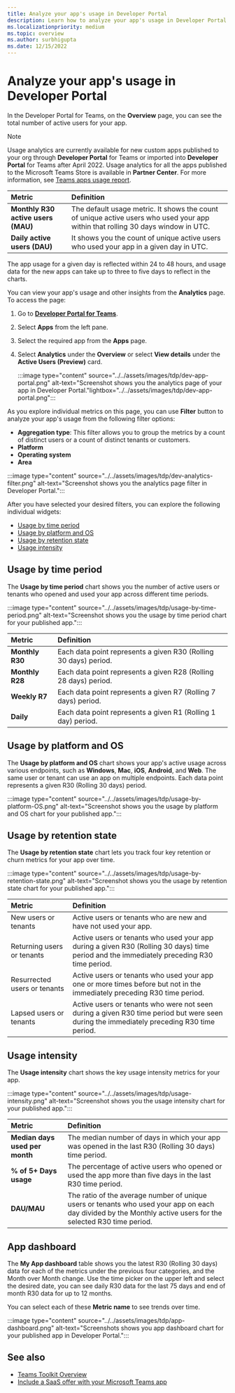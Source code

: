 ```yaml
---
title: Analyze your app's usage in Developer Portal
description: Learn how to analyze your app's usage in Developer Portal for Teams such as usage by time period, platform and OS, retention state, and intensity.
ms.localizationpriority: medium
ms.topic: overview
ms.author: surbhigupta
ms.date: 12/15/2022
---
```


# Analyze your app's usage in Developer Portal

In the Developer Portal for Teams, on the **Overview** page, you can see the total number of active users for your app.

> [!NOTE]
> Usage analytics are currently available for new custom apps published to your org through **Developer Portal** for Teams or imported into **Developer Portal** for Teams after April 2022. Usage analytics for all the apps published to the Microsoft Teams Store is available in **Partner Center**. For more information, see [Teams apps usage report](/office/dev/store/teams-apps-usage).

| Metric | Definition |
| :-----------------------| :------------------------------------------------------------------------------------------------------|
| **Monthly R30 active users (MAU)** | The default usage metric. It shows the count of unique active users who used your app within that rolling 30 days window in UTC. |
| **Daily active users (DAU)** | It shows you the count of unique active users who used your app in a given day in UTC. |

The app usage for a given day is reflected within 24 to 48 hours, and usage data for the new apps can take up to three to five days to reflect in the charts.

You can view your app's usage and other insights from the **Analytics** page. To access the page:

1. Go to **[Developer Portal for Teams](https://dev.teams.microsoft.com)**.
1. Select **Apps** from the left pane.
1. Select the required app from the **Apps** page.
1. Select **Analytics** under the **Overview** or select **View details** under the **Active Users (Preview)** card.

   :::image type="content" source="../../assets/images/tdp/dev-app-portal.png" alt-text="Screenshot shows you the analytics page of your app in Developer Portal."lightbox="../../assets/images/tdp/dev-app-portal.png":::

As you explore individual metrics on this page, you can use **Filter** button to analyze your app's usage from the following filter options:

* **Aggregation type**: This filter allows you to group the metrics by a count of distinct users or a count of distinct tenants or customers.
* **Platform**
* **Operating system**
* **Area**

 :::image type="content" source="../../assets/images/tdp/dev-analytics-filter.png" alt-text="Screenshot shows you the analytics page filter in Developer Portal.":::

After you have selected your desired filters, you can explore the following individual widgets:

* [Usage by time period](#usage-by-time-period)
* [Usage by platform and OS](#usage-by-platform-and-os)
* [Usage by retention state](#usage-by-retention-state)
* [Usage intensity](#usage-intensity)

## Usage by time period

The **Usage by time period** chart shows you the number of active users or tenants who opened and used your app across different time periods.

 :::image type="content" source="../../assets/images/tdp/usage-by-time-period.png" alt-text="Screenshot shows you the usage by time period chart for your published app.":::

| Metric | Definition |
| :-----------------------| :------------------------------------------------------------------------------------------------------|
| **Monthly R30** | Each data point represents a given R30 (Rolling 30 days) period. |
| **Monthly R28** | Each data point represents a given R28 (Rolling 28 days) period. |
| **Weekly R7** | Each data point represents a given R7 (Rolling 7 days) period. |
| **Daily** | Each data point represents a given R1 (Rolling 1 day) period. |

## Usage by platform and OS

The **Usage by platform and OS** chart shows your app's active usage across various endpoints, such as **Windows**, **Mac**, **iOS**, **Android**, and **Web**. The same user or tenant can use an app on multiple endpoints. Each data point represents a given R30 (Rolling 30 days) period.

 :::image type="content" source="../../assets/images/tdp/usage-by-platform-OS.png" alt-text="Screenshot shows you the usage by platform and OS chart for your published app.":::

## Usage by retention state

The **Usage by retention state** chart lets you track four key retention or churn metrics for your app over time.

:::image type="content" source="../../assets/images/tdp/usage-by-retention-state.png" alt-text="Screenshot shows you the usage by retention state chart for your published app.":::

| Metric | Definition |
| :-----------------------| :------------------------------------------------------------------------------------------------------|
| New users or tenants | Active users or tenants who are new and have not used your app. |
| Returning users or tenants | Active users or tenants who used your app during a given R30 (Rolling 30 days) time period and the immediately preceding R30 time period. |
| Resurrected users or tenants | Active users or tenants who used your app one or more times before but not in the immediately preceding R30 time period. |
| Lapsed users or tenants | Active users or tenants who were not seen during a given R30 time period but were seen during the immediately preceding R30 time period. |

## Usage intensity

The **Usage intensity** chart shows the key usage intensity metrics for your app.

 :::image type="content" source="../../assets/images/tdp/usage-intensity.png" alt-text="Screenshot shows you the usage intensity chart for your published app.":::

| Metric | Definition |
| :-----------------------| :------------------------------------------------------------------------------------------------------|
| **Median days used per month** | The median number of days in which your app was opened in the last R30 (Rolling 30 days) time period. |
| **% of 5+ Days usage** | The percentage of active users who opened or used the app more than five days in the last R30 time period. |
| **DAU/MAU** | The ratio of the average number of unique users or tenants who used your app on each day divided by the Monthly active users for the selected R30 time period. |

## App dashboard

The **My App dashboard** table shows you the latest R30 (Rolling 30 days) data for each of the metrics under the previous four categories, and the Month over Month change. Use the time picker on the upper left and select the desired date, you can see daily R30 data for the last 75 days and end of month R30 data for up to 12 months.

You can select each of these **Metric name** to see trends over time.

 :::image type="content" source="../../assets/images/tdp/app-dashboard.png" alt-text="Screenshots shows you app dashboard chart for your published app in Developer Portal.":::

## See also

* [Teams Toolkit Overview](../../toolkit/teams-toolkit-fundamentals.md)
* [Include a SaaS offer with your Microsoft Teams app](~/concepts/deploy-and-publish/appsource/prepare/include-saas-offer.md)
